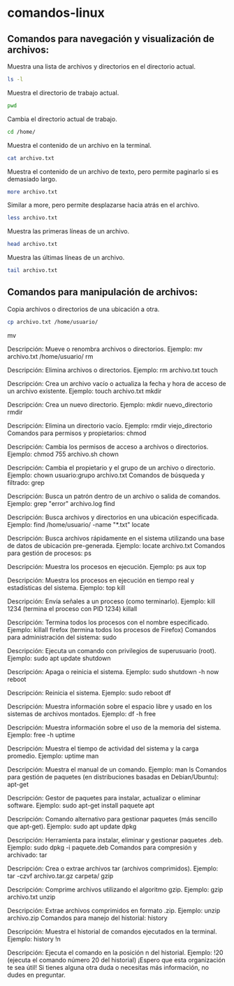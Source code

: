 # comandos-linux

## Comandos para navegación y visualización de archivos:

Muestra una lista de archivos y directorios en el directorio actual.
```bash
ls -l
``` 
Muestra el directorio de trabajo actual.
```bash
pwd
``` 
Cambia el directorio actual de trabajo.
```bash
cd /home/
``` 
Muestra el contenido de un archivo en la terminal.
```bash
cat archivo.txt
``` 
Muestra el contenido de un archivo de texto, pero permite paginarlo si es demasiado largo.
```bash
more archivo.txt
``` 
Similar a more, pero permite desplazarse hacia atrás en el archivo.
```bash
less archivo.txt
``` 
Muestra las primeras líneas de un archivo.
```bash
head archivo.txt
``` 
Muestra las últimas líneas de un archivo.
```bash
tail archivo.txt
``` 

## Comandos para manipulación de archivos:
Copia archivos o directorios de una ubicación a otra.
```bash
cp archivo.txt /home/usuario/
``` 
mv

Descripción: Mueve o renombra archivos o directorios.
Ejemplo: mv archivo.txt /home/usuario/
rm

Descripción: Elimina archivos o directorios.
Ejemplo: rm archivo.txt
touch

Descripción: Crea un archivo vacío o actualiza la fecha y hora de acceso de un archivo existente.
Ejemplo: touch archivo.txt
mkdir

Descripción: Crea un nuevo directorio.
Ejemplo: mkdir nuevo_directorio
rmdir

Descripción: Elimina un directorio vacío.
Ejemplo: rmdir viejo_directorio
Comandos para permisos y propietarios:
chmod

Descripción: Cambia los permisos de acceso a archivos o directorios.
Ejemplo: chmod 755 archivo.sh
chown

Descripción: Cambia el propietario y el grupo de un archivo o directorio.
Ejemplo: chown usuario:grupo archivo.txt
Comandos de búsqueda y filtrado:
grep

Descripción: Busca un patrón dentro de un archivo o salida de comandos.
Ejemplo: grep "error" archivo.log
find

Descripción: Busca archivos y directorios en una ubicación especificada.
Ejemplo: find /home/usuario/ -name "*.txt"
locate

Descripción: Busca archivos rápidamente en el sistema utilizando una base de datos de ubicación pre-generada.
Ejemplo: locate archivo.txt
Comandos para gestión de procesos:
ps

Descripción: Muestra los procesos en ejecución.
Ejemplo: ps aux
top

Descripción: Muestra los procesos en ejecución en tiempo real y estadísticas del sistema.
Ejemplo: top
kill

Descripción: Envía señales a un proceso (como terminarlo).
Ejemplo: kill 1234 (termina el proceso con PID 1234)
killall

Descripción: Termina todos los procesos con el nombre especificado.
Ejemplo: killall firefox (termina todos los procesos de Firefox)
Comandos para administración del sistema:
sudo

Descripción: Ejecuta un comando con privilegios de superusuario (root).
Ejemplo: sudo apt update
shutdown

Descripción: Apaga o reinicia el sistema.
Ejemplo: sudo shutdown -h now
reboot

Descripción: Reinicia el sistema.
Ejemplo: sudo reboot
df

Descripción: Muestra información sobre el espacio libre y usado en los sistemas de archivos montados.
Ejemplo: df -h
free

Descripción: Muestra información sobre el uso de la memoria del sistema.
Ejemplo: free -h
uptime

Descripción: Muestra el tiempo de actividad del sistema y la carga promedio.
Ejemplo: uptime
man

Descripción: Muestra el manual de un comando.
Ejemplo: man ls
Comandos para gestión de paquetes (en distribuciones basadas en Debian/Ubuntu):
apt-get

Descripción: Gestor de paquetes para instalar, actualizar o eliminar software.
Ejemplo: sudo apt-get install paquete
apt

Descripción: Comando alternativo para gestionar paquetes (más sencillo que apt-get).
Ejemplo: sudo apt update
dpkg

Descripción: Herramienta para instalar, eliminar y gestionar paquetes .deb.
Ejemplo: sudo dpkg -i paquete.deb
Comandos para compresión y archivado:
tar

Descripción: Crea o extrae archivos tar (archivos comprimidos).
Ejemplo: tar -czvf archivo.tar.gz carpeta/
gzip

Descripción: Comprime archivos utilizando el algoritmo gzip.
Ejemplo: gzip archivo.txt
unzip

Descripción: Extrae archivos comprimidos en formato .zip.
Ejemplo: unzip archivo.zip
Comandos para manejo del historial:
history

Descripción: Muestra el historial de comandos ejecutados en la terminal.
Ejemplo: history
!n

Descripción: Ejecuta el comando en la posición n del historial.
Ejemplo: !20 (ejecuta el comando número 20 del historial)
¡Espero que esta organización te sea útil! Si tienes alguna otra duda o necesitas más información, no dudes en preguntar.
